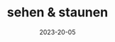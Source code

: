 ---
title: sehen & staunen
date: 2023-20-05

type: landing

sections:
  - block: markdown
    content:
      title:
      subtitle:
      text: |-
        <html lang="en" dir="ltr"> <head> <meta charset="utf-8"> <title>Masonry Image Gallery with Lightbox | CodingNepal</title> <link rel="stylesheet" href="style.css"> <meta name="viewport" content="width=device-width, initial-scale=1.0"> <link rel="stylesheet" href="https://unicons.iconscout.com/release/v4.0.0/css/line.css"> <script src="script.js" defer></script> </head> <body> <h1></h1> <div class="lightbox"> <div class="wrapper"> <header> <div class="details"> <i class=""></i> <span></span> </div> <div class="buttons"><i class="close-icon uil uil-times"></i></div> </header> <div class="preview-img"> <div class="img"><img src="" alt="preview-img"></div> </div> </div> </div> <section class="gallery"> <ul class="images">
        <li class="img"><img src="images/img-1.jpg" alt="img"></li>
        <li class="img"><img src="images/img-2.jpg" alt="img"></li>
        <li class="img"><img src="images/img-3.jpg" alt="img"></li>
        <li class="img"><img src="images/img-4.jpg" alt="img"></li>
        <li class="img"><img src="images/img-5.jpg" alt="img"></li>
        <li class="img"><img src="images/img-6.jpg" alt="img"></li>
        <li class="img"><img src="images/img-7.jpg" alt="img"></li>
        <li class="img"><img src="images/img-8.jpg" alt="img"></li>
        <li class="img"><img src="images/img-9.jpg" alt="img"></li>
        <li class="img"><img src="images/img-10.jpg" alt="img"></li>
        <li class="img"><img src="images/img-11.jpg" alt="img"></li>
        <li class="img"><img src="images/img-12.jpg" alt="img"></li>
        <li class="img"><img src="images/img-13.jpg" alt="img"></li>
        <li class="img"><img src="images/img-14.jpg" alt="img"></li>
        <li class="img"><img src="images/img-15.jpg" alt="img"></li>
        <li class="img"><img src="images/img-16.jpg" alt="img"></li>
        <li class="img"><img src="images/img-17.jpg" alt="img"></li>
        <li class="img"><img src="images/img-18.jpg" alt="img"></li>
        <li class="img"><img src="images/img-19.jpg" alt="img"></li>
        <li class="img"><img src="images/img-20.jpg" alt="img"></li>
        <li class="img"><img src="images/img-21.jpg" alt="img"></li>
        <li class="img"><img src="images/img-22.jpg" alt="img"></li>
        <li class="img"><img src="images/img-23.jpg" alt="img"></li>
        <li class="img"><img src="images/img-24.jpg" alt="img"></li>
        <li class="img"><img src="images/img-25.jpg" alt="img"></li>
        <li class="img"><img src="images/img-26.jpg" alt="img"></li>
        <li class="img"><img src="images/img-27.jpg" alt="img"></li>
        <li class="img"><img src="images/img-28.jpg" alt="img"></li>
        <li class="img"><img src="images/img-29.jpg" alt="img"></li>
        <li class="img"><img src="images/img-30.jpg" alt="img"></li>
        <li class="img"><img src="images/img-31.jpg" alt="img"></li> </ul> </section> </body> </html>
    design:
      columns: '1'
---